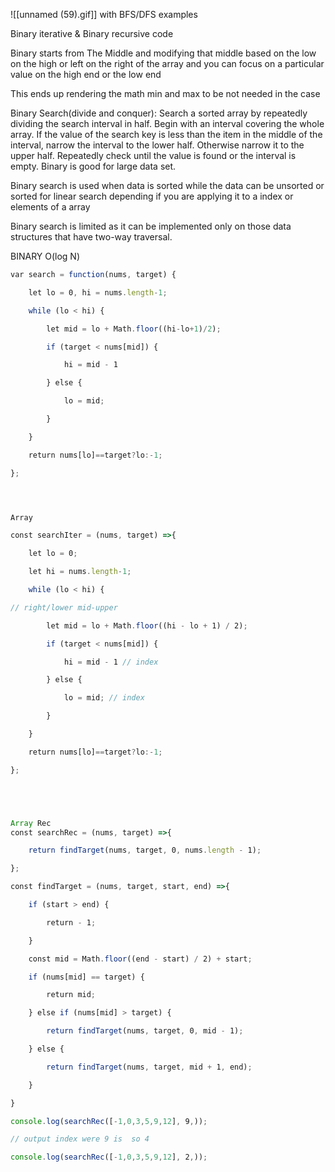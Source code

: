 ![[unnamed (59).gif]]
with BFS/DFS examples


Binary iterative & Binary recursive code 

Binary starts from The Middle and modifying that middle based on the low on the high or left on the right of the array and you can focus on a particular value on the high end or the low end  

This ends up rendering the math min and max to be not needed in the case 

Binary Search(divide and conquer): Search a sorted array by repeatedly dividing the search interval in half. Begin with an interval covering the whole array. If the value of the search key is less than the item in the middle of the interval, narrow the interval to the lower half. Otherwise narrow it to the upper half. Repeatedly check until the value is found or the interval is empty. Binary is good for large data set. 

Binary search is used when data is sorted while the data can be unsorted or sorted for linear search depending if you are applying it to a index or elements of a array  

Binary search is limited as it can be implemented only on those data structures that have two-way traversal. 

BINARY O(log N) 
```javascript
var search = function(nums, target) { 

    let lo = 0, hi = nums.length-1; 

    while (lo < hi) { 

        let mid = lo + Math.floor((hi-lo+1)/2); 

        if (target < nums[mid]) { 

            hi = mid - 1 

        } else { 

            lo = mid;  

        } 

    } 

    return nums[lo]==target?lo:-1; 

}; 




Array 

const searchIter = (nums, target) =>{ 

    let lo = 0; 

    let hi = nums.length-1; 

    while (lo < hi) { 

// right/lower mid-upper  

        let mid = lo + Math.floor((hi - lo + 1) / 2);  

        if (target < nums[mid]) { 

            hi = mid - 1 // index 

        } else { 

            lo = mid; // index 

        } 

    } 

    return nums[lo]==target?lo:-1; 

}; 





Array Rec
const searchRec = (nums, target) =>{ 

    return findTarget(nums, target, 0, nums.length - 1); 

}; 

const findTarget = (nums, target, start, end) =>{ 

    if (start > end) { 

        return - 1; 

    } 

    const mid = Math.floor((end - start) / 2) + start; 

    if (nums[mid] == target) { 

        return mid; 

    } else if (nums[mid] > target) { 

        return findTarget(nums, target, 0, mid - 1); 

    } else { 

        return findTarget(nums, target, mid + 1, end); 

    } 

} 

console.log(searchRec([-1,0,3,5,9,12], 9,));  

// output index were 9 is  so 4 

console.log(searchRec([-1,0,3,5,9,12], 2,));


```